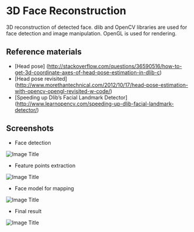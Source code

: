# 3D Face Reconstruction
3D reconstruction of detected face. dlib and OpenCV libraries are used for face detection and image manipulation. OpenGL is used for rendering.

## Reference materials
- [Head pose]
(http://stackoverflow.com/questions/36590516/how-to-get-3d-coordinate-axes-of-head-pose-estimation-in-dlib-c)
- [Head pose revisited]
(http://www.morethantechnical.com/2012/10/17/head-pose-estimation-with-opencv-opengl-revisited-w-code/)
- [Speeding up Dlib’s Facial Landmark Detector]
(http://www.learnopencv.com/speeding-up-dlib-facial-landmark-detector/)

## Screenshots
- Face detection

![Image Title](https://github.com/mkorunoski/3D-Face-Reconstruction/blob/master/face.jpg)

- Feature points extraction

![Image Title](https://github.com/mkorunoski/3D-Face-Reconstruction/blob/master/fp2d.jpg)

- Face model for mapping

![Image Title](https://github.com/mkorunoski/3D-Face-Reconstruction/blob/master/fp3d.jpg)

- Final result

![Image Title](https://github.com/mkorunoski/3D-Face-Reconstruction/blob/master/res.jpg)
